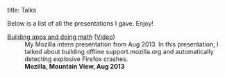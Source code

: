 title: Talks

Below is a list of all the presentations I gave. Enjoy!

<dl>
<dt><a href="/static/pres/moz-intern/index.html">Building apps and doing math</a> (<a href="https://air.mozilla.org/intern-presentation-wu/">Video</a>)</dt>
<dd>
  My Mozilla intern presentation from Aug 2013. In this presentation, I talked about building offline support.mozilla.org and automatically detecting explosive Firefox crashes.
</dd>
<dd>
  <strong>Mozilla, Mountain View, Aug 2013</strong>
</dd>
</dl>
